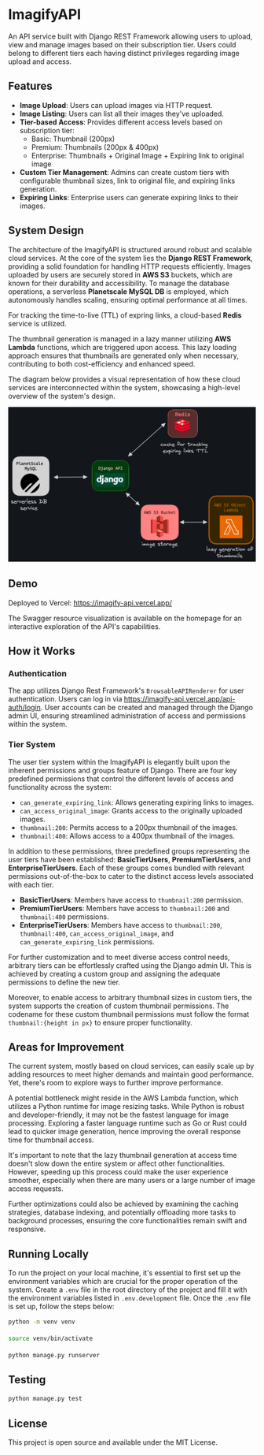 # ImagifyAPI

An API service built with Django REST Framework allowing users to upload, view and manage images based on their subscription tier. Users could belong to different tiers each having distinct privileges regarding image upload and access.

## Features

- **Image Upload**: Users can upload images via HTTP request.
- **Image Listing**: Users can list all their images they've uploaded.
- **Tier-based Access**: Provides different access levels based on subscription tier:
  - Basic: Thumbnail (200px)
  - Premium: Thumbnails (200px & 400px)
  - Enterprise: Thumbnails + Original Image + Expiring link to original image
- **Custom Tier Management**: Admins can create custom tiers with configurable thumbnail sizes, link to original file, and expiring links generation.
- **Expiring Links**: Enterprise users can generate expiring links to their images.

## System Design

The architecture of the ImagifyAPI is structured around robust and scalable cloud services. At the core of the system lies the **Django REST Framework**, providing a solid foundation for handling HTTP requests efficiently. Images uploaded by users are securely stored in **AWS S3** buckets, which are known for their durability and accessibility. To manage the database operations, a serverless **Planetscale MySQL DB** is employed, which autonomously handles scaling, ensuring optimal performance at all times.

For tracking the time-to-live (TTL) of expring links, a cloud-based **Redis** service is utilized.

The thumbnail generation is managed in a lazy manner utilizing **AWS Lambda** functions, which are triggered upon access. This lazy loading approach ensures that thumbnails are generated only when necessary, contributing to both cost-efficiency and enhanced speed.

The diagram below provides a visual representation of how these cloud services are interconnected within the system, showcasing a high-level overview of the system's design.

![diagram](imagify-diagram.png)

## Demo

Deployed to Vercel:
https://imagify-api.vercel.app/

The Swagger resource visualization is available on the homepage for an interactive exploration of the API's capabilities.

## How it Works

### Authentication

The app utilizes Django Rest Framework's `BrowsableAPIRenderer` for user authentication. Users can log in via https://imagify-api.vercel.app/api-auth/login. User accounts can be created and managed through the Django admin UI, ensuring streamlined administration of access and permissions within the system.

### Tier System

The user tier system within the ImagifyAPI is elegantly built upon the inherent permissions and groups feature of Django. There are four key predefined permissions that control the different levels of access and functionality across the system:

- `can_generate_expiring_link`: Allows generating expiring links to images.
- `can_access_original_image`: Grants access to the originally uploaded images.
- `thumbnail:200`: Permits access to a 200px thumbnail of the images.
- `thumbnail:400`: Allows access to a 400px thumbnail of the images.

In addition to these permissions, three predefined groups representing the user tiers have been established: **BasicTierUsers**, **PremiumTierUsers**, and **EnterpriseTierUsers**. Each of these groups comes bundled with relevant permissions out-of-the-box to cater to the distinct access levels associated with each tier.

- **BasicTierUsers**: Members have access to `thumbnail:200` permission.
- **PremiumTierUsers**: Members have access to `thumbnail:200` and `thumbnail:400` permissions.
- **EnterpriseTierUsers**: Members have access to `thumbnail:200`, `thumbnail:400`, `can_access_original_image`, and `can_generate_expiring_link` permissions.

For further customization and to meet diverse access control needs, arbitrary tiers can be effortlessly crafted using the Django admin UI. This is achieved by creating a custom group and assigning the adequate permissions to define the new tier.

Moreover, to enable access to arbitrary thumbnail sizes in custom tiers, the system supports the creation of custom thumbnail permissions. The codename for these custom thumbnail permissions must follow the format `thumbnail:{height in px}` to ensure proper functionality.

## Areas for Improvement

The current system, mostly based on cloud services, can easily scale up by adding resources to meet higher demands and maintain good performance. Yet, there's room to explore ways to further improve performance.

A potential bottleneck might reside in the AWS Lambda function, which utilizes a Python runtime for image resizing tasks. While Python is robust and developer-friendly, it may not be the fastest language for image processing. Exploring a faster language runtime such as Go or Rust could lead to quicker image generation, hence improving the overall response time for thumbnail access.

It's important to note that the lazy thumbnail generation at access time doesn't slow down the entire system or affect other functionalities. However, speeding up this process could make the user experience smoother, especially when there are many users or a large number of image access requests.

Further optimizations could also be achieved by examining the caching strategies, database indexing, and potentially offloading more tasks to background processes, ensuring the core functionalities remain swift and responsive.

## Running Locally

To run the project on your local machine, it's essential to first set up the environment variables which are crucial for the proper operation of the system. Create a `.env` file in the root directory of the project and fill it with the environment variables listed in `.env.development` file. Once the `.env` file is set up, follow the steps below:

```bash
python -m venv venv

source venv/bin/activate

python manage.py runserver
```

## Testing

```bash
python manage.py test
```

## License

This project is open source and available under the MIT License.
